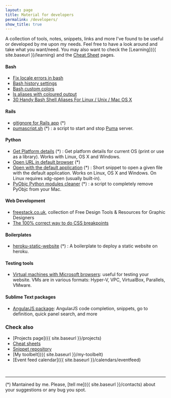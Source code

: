 ```yaml
---
layout: page
title: Material for developers
permalink: /developers/
show_title: true
---
```


A collection of tools, notes, snippets, links and more I've found to be useful or developed by me upon my needs. Feel free to have a look around and take what you want/need. You may also want to check the [Learning]({{ site.baseurl }}/learning) and the [Cheat Sheet]({{site.baseurl}}/cheat-sheets) pages.

#### Bash

- [Fix locale errors in bash](https://gist.github.com/pirafrank/d792768becac1406dd57)
- [Bash history settings](https://gist.github.com/pirafrank/e2535d3891a79b7ad6e6)
- [Bash custom colors](https://gist.github.com/pirafrank/363fd25544fcc135057d)
- [ls aliases with coloured output](https://gist.github.com/pirafrank/53b7037513626f92577c)
- [30 Handy Bash Shell Aliases For Linux / Unix / Mac OS X](http://www.cyberciti.biz/tips/bash-aliases-mac-centos-linux-unix.html)

#### Rails

- [gitignore for Rails app](https://gist.github.com/pirafrank/7c7303c039e2fa8df529) (*)
- [pumascript.sh](https://gist.github.com/pirafrank/ea64dfbaceca755c3891) (*) : a script to start and stop [Puma](http://puma.io) server.

#### Python

- [Get Platform details](https://gist.github.com/pirafrank/a6421e09c2b8b17426da) (*) : Get platform details for current OS (print or use as a library). Works with Linux, OS X and Windows.
- [Open URL in default browser](https://gist.github.com/pirafrank/cd62f7def8f56ff986af) (*)
- [Open with the default application](https://gist.github.com/pirafrank/159aa709cc86799b66f2) (*) : Short snippet to open a given file with the default application. Works on Linux, OS X and Windows. On Linux requires xdg-open (usually built-in).
- [PyObjc Python modules cleaner](https://gist.github.com/pirafrank/ffa76def386a989ad2b8) (*) : a script to completely remove PyObjc from your Mac.

#### Web Development

- [freestack.co.uk](http://freestack.co.uk), collection of Free Design Tools & Resources for Graphic Designers
- [The 100% correct way to do CSS breakpoints](https://medium.freecodecamp.com/the-100-correct-way-to-do-css-breakpoints-88d6a5ba1862#.vpz5mnnyy)

#### Boilerplates

- [heroku-static-website](https://github.com/pirafrank/heroku-static-website) (*) : A boilerplate to deploy a static website on heroku.

#### Testing tools

- [Virtual machines with Microsoft browsers](http://dev.modern.ie/tools/vms/windows/): useful for testing your website. VMs are in various formats: Hyper-V, VPC, VirtualBox, Parallels, VMware.

#### Sublime Text packages

- [AngularJS package](https://github.com/angular-ui/AngularJS-sublime-package): AngularJS code completion, snippets, go to definition, quick panel search, and more

### Check also

- [Projects page]({{ site.baseurl }}/projects)
- [Cheat sheets]({{site.baseurl}}/cheat-sheets)
- [Snippet repository](http://github.com/pirafrank/snippets)
- [My toolbelt]({{ site.baseurl }}/my-toolbelt)
- [Event feed calendar]({{ site.baseurl }}/calendars/eventfeed)

<br>

---

(*) Mantained by me. Please, [tell me]({{ site.baseurl }}/contacts) about your suggestions or any bug you spot.

